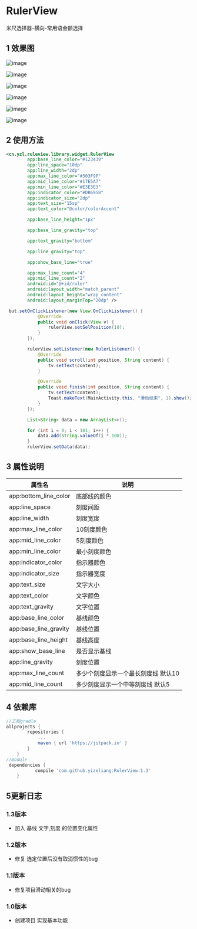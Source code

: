 # RulerView
米尺选择器-横向-常用语金额选择

## 1 效果图
![image](https://github.com/yizeliang/RulerView/raw/master/img/1.png)

![image](https://github.com/yizeliang/RulerView/raw/master/img/2.png)

![image](https://github.com/yizeliang/RulerView/raw/master/img/3.png)

![image](https://github.com/yizeliang/RulerView/raw/master/img/4.png)

![image](https://github.com/yizeliang/RulerView/raw/master/img/5.png)

![image](https://github.com/yizeliang/RulerView/raw/master/img/6.png)

## 2 使用方法

```xml
<cn.yzl.ruleview.library.widget.RulerView
        app:base_line_color="#123439"
        app:line_space="10dp"
        app:line_width="2dp"
        app:max_line_color="#303F9F"
        app:mid_line_color="#17E5A7"
        app:min_line_color="#E3E3E3"
        app:indicator_color="#DB6958"
        app:indicator_size="2dp"
        app:text_size="15sp"
        app:text_color="@color/colorAccent"

        app:base_line_height="1px"

        app:base_line_gravity="top"

        app:text_gravity="bottom"

        app:line_gravity="top"

        app:show_base_line="true"

        app:max_line_count="4"
        app:mid_line_count="2"
        android:id="@+id/ruler"
        android:layout_width="match_parent"
        android:layout_height="wrap_content"
        android:layout_marginTop="20dp" />
```

```java
 but.setOnClickListener(new View.OnClickListener() {
            @Override
            public void onClick(View v) {
                rulerView.setSelPosition(10);
            }
        });

        rulerView.setListener(new RulerListener() {
            @Override
            public void scroll(int position, String content) {
                tv.setText(content);
            }

            @Override
            public void finish(int position, String content) {
                tv.setText(content);
                Toast.makeText(MainActivity.this, "滑动结束", 1).show();
            }
        });

        List<String> data = new ArrayList<>();

        for (int i = 0; i < 101; i++) {
            data.add(String.valueOf(i * 100));
        }
        rulerView.setData(data);

```

## 3 属性说明

| 属性名                | 说明         |
| --------------------- | ------------ |
| app:bottom_line_color | 底部线的颜色 |
| app:line_space        | 刻度间距     |
| app:line_width        | 刻度宽度     |
| app:max_line_color    | 10刻度颜色   |
| app:mid_line_color    | 5刻度颜色    |
| app:min_line_color    | 最小刻度颜色 |
| app:indicator_color   | 指示器颜色   |
| app:indicator_size    | 指示器宽度   |
| app:text_size         | 文字大小     |
| app:text_color        | 文字颜色     |
| app:text_gravity        | 文字位置     |
| app:base_line_color        | 基线颜色     |
| app:base_line_gravity        | 基线位置     |
| app:base_line_height        | 基线高度     |
| app:show_base_line        | 是否显示基线     |
| app:line_gravity        | 刻度位置     |
| app:max_line_count        | 多少个刻度显示一个最长刻度线 默认10     |
| app:mid_line_count        | 多少刻度显示一个中等刻度线 默认5     |

## 4 依赖库

```gradle
//工程gradle
allprojects {
        repositories {
            ...
            maven { url 'https://jitpack.io' }
        }
    }
//module
 dependencies {
           compile 'com.github.yizeliang:RulerView:1.3'
    }

```

## 5更新日志

### 1.3版本

- 加入 基线 文字,刻度 的位置变化属性

### 1.2版本

- 修复 选定位置后没有取消惯性的bug

### 1.1版本

- 修复项目滑动相关的bug

### 1.0版本

- 创建项目 实现基本功能

